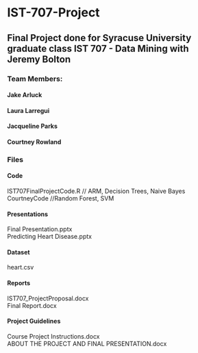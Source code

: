 # IST-707-Project
## Final Project done for Syracuse University graduate class IST 707 - Data Mining with Jeremy Bolton
### Team Members:
####    Jake Arluck
####    Laura Larregui
####    Jacqueline Parks
####    Courtney Rowland
### Files
#### Code
IST707FinalProjectCode.R // ARM, Decision Trees, Naive Bayes   
CourtneyCode //Random Forest, SVM
#### Presentations
Final Presentation.pptx  
Predicting Heart Disease.pptx  
####  Dataset
heart.csv
#### Reports
IST707_ProjectProposal.docx  
Final Report.docx  
#### Project Guidelines
Course Project Instructions.docx  
ABOUT THE PROJECT AND FINAL PRESENTATION.docx

